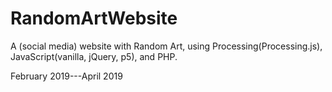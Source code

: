 # RandomArtWebsite

A (social media) website with Random Art, using Processing(Processing.js), JavaScript(vanilla, jQuery, p5), and PHP.

February 2019---April 2019

